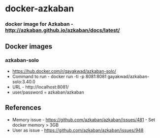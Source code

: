 # docker-azkaban
### docker image for Azkaban - http://azkaban.github.io/azkaban/docs/latest/

## Docker images
### azkaban-solo
- https://hub.docker.com/r/gayakwad/azkaban-solo/
- Command to run - docker run -ti -p 8081:8081 gayakwad/azkaban-solo:3.40.0
- URL - http://localhost:8081/
- user/password = azkaban/azkaban

## References 
- Memory issue - https://github.com/azkaban/azkaban/issues/481 - Set docker memory > 3GB
- User as issue - https://github.com/azkaban/azkaban/issues/948

